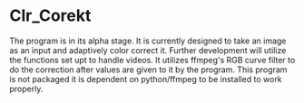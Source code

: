 # Clr_Corekt


The program is in its alpha stage. It is currently designed to take an image as an input and adaptively color correct it.
Further development will utilize the functions set upt to handle videos. It utilizes ffmpeg's RGB curve filter to do the
correction after values are given to it by the program. This program is not packaged it is dependent on python/ffmpeg
to be installed to work properly. 
